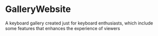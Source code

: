 # GalleryWebsite
A keyboard gallery created just for keyboard enthusiasts, which include some features that enhances the experience of viewers
